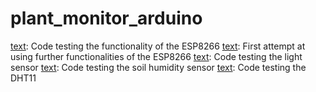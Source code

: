 # plant_monitor_arduino

[text](esp_conn.ino): Code testing the functionality of the ESP8266
[text](mainv1.1.ino): First attempt at using further functionalities of the ESP8266
[text](light_test.ino): Code testing the light sensor
[text](humidity_test.ino): Code testing the soil humidity sensor
[text](temp_hum_test.ino): Code testing the DHT11